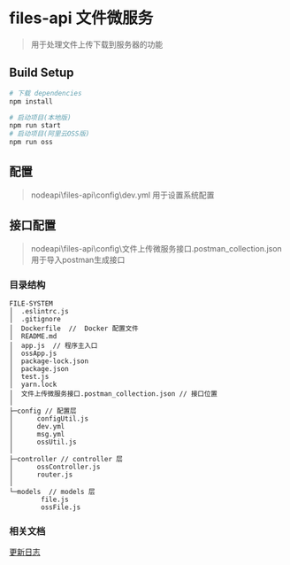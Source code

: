 # files-api 文件微服务

> 用于处理文件上传下载到服务器的功能

## Build Setup

``` bash
# 下载 dependencies
npm install

# 启动项目(本地版)
npm run start
# 启动项目(阿里云OSS版)
npm run oss
```
## 配置
> nodeapi\files-api\config\dev.yml 用于设置系统配置

## 接口配置
> nodeapi\files-api\config\文件上传微服务接口.postman_collection.json 用于导入postman生成接口

### 目录结构

```
FILE-SYSTEM
│  .eslintrc.js 
│  .gitignore
│  Dockerfile  //  Docker 配置文件
│  README.md
│  app.js  // 程序主入口
│  ossApp.js
│  package-lock.json
│  package.json
│  test.js
│  yarn.lock
│  文件上传微服务接口.postman_collection.json // 接口位置
│
├─config // 配置层
│      configUtil.js
│      dev.yml
│      msg.yml
│      ossUtil.js
│
├─controller // controller 层
│      ossController.js
│      router.js
│
└─models  // models 层
        file.js
        ossFile.js

```
### 相关文档
[更新日志](https://github.com/FireSmallPanda/files-system/blob/master/doc/UPDATE_LOG_CN.md)
